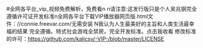 #全网各平台_vip_视频免费解析，免费看n n请注意:这发行版只是个人吴兆钢完全遵循许可证开发标准n全网各平台下载VIP播放器网页版.html文件：//connie.freevar.com/无需安装 N我认为人生最美好的主旨和人类生活最幸福的结果
完全遵循。特式社会游戏全禁房。完全开发标准。点击我收看 修改标准的许可：https://github.com/kalicsv/-VIP-/blob/master/LICENSE
